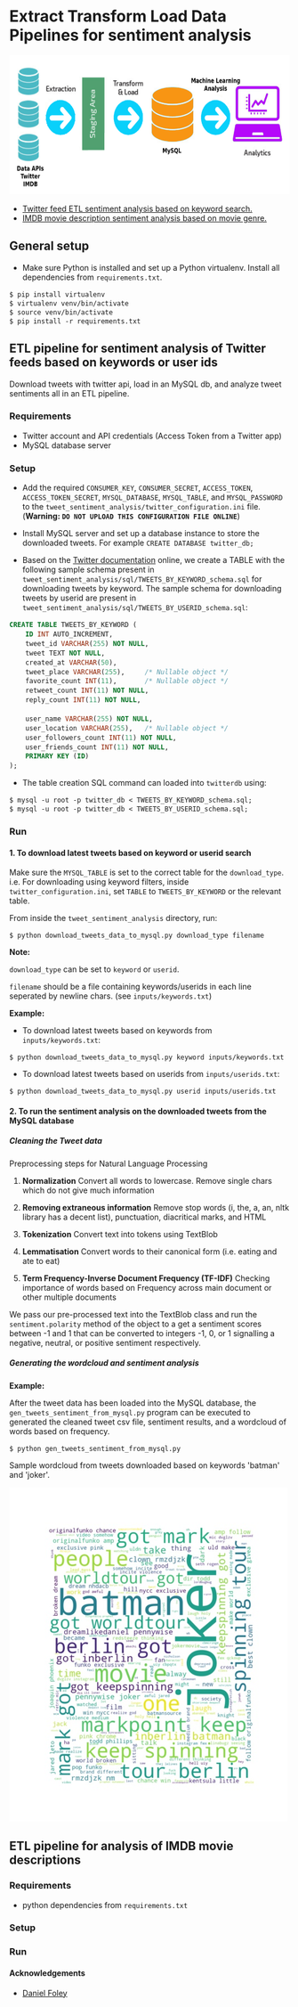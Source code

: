 # Extract Transform Load Data Pipelines for sentiment analysis

<p align="center">
  <img src='img/etl_headline.jpg' height='250' />
</p>

-   [Twitter feed ETL sentiment analysis based on keyword search.](#data-pipeline-for-sentiment-analysis-of-twitter-feeds)
-   [IMDB movie description sentiment analysis based on movie genre.](#etl-pipeline-for-analysis-of-imdb-movie-descriptions)

## General setup

-   Make sure Python is installed and set up a Python virtualenv. Install all dependencies from `requirements.txt`.

```shell
$ pip install virtualenv
$ virtualenv venv/bin/activate
$ source venv/bin/activate
$ pip install -r requirements.txt
```

## ETL pipeline for sentiment analysis of Twitter feeds based on keywords or user ids

Download tweets with twitter api, load in an MySQL db, and analyze tweet sentiments all in an ETL pipeline.

### Requirements

-   Twitter account and API credentials (Access Token from a Twitter app)
-   MySQL database server

### Setup

-   Add the required `CONSUMER_KEY`, `CONSUMER_SECRET`, `ACCESS_TOKEN`, `ACCESS_TOKEN_SECRET`, `MYSQL_DATABASE`, `MYSQL_TABLE`, and `MYSQL_PASSWORD` to the `tweet_sentiment_analysis/twitter_configuration.ini` file. (**Warning: `DO NOT UPLOAD THIS CONFIGURATION FILE ONLINE`**)

-   Install MySQL server and set up a database instance to store the downloaded tweets. For example `CREATE DATABASE twitter_db;`

-   Based on the [Twitter documentation](https://developer.twitter.com/en/docs/tweets/data-dictionary/overview/intro-to-tweet-json) online, we create a TABLE with the following sample schema present in `tweet_sentiment_analysis/sql/TWEETS_BY_KEYWORD_schema.sql` for downloading tweets by keyword. The sample schema for downloading tweets by userid are present in `tweet_sentiment_analysis/sql/TWEETS_BY_USERID_schema.sql`:

```sql
CREATE TABLE TWEETS_BY_KEYWORD (
    ID INT AUTO_INCREMENT,
    tweet_id VARCHAR(255) NOT NULL,
    tweet TEXT NOT NULL,
    created_at VARCHAR(50),
    tweet_place VARCHAR(255),     /* Nullable object */
    favorite_count INT(11),       /* Nullable object */
    retweet_count INT(11) NOT NULL,
    reply_count INT(11) NOT NULL,

    user_name VARCHAR(255) NOT NULL,
    user_location VARCHAR(255),   /* Nullable object */
    user_followers_count INT(11) NOT NULL,
    user_friends_count INT(11) NOT NULL,
    PRIMARY KEY (ID)
);
```

-   The table creation SQL command can loaded into `twitterdb` using:

```shell
$ mysql -u root -p twitter_db < TWEETS_BY_KEYWORD_schema.sql;
$ mysql -u root -p twitter_db < TWEETS_BY_USERID_schema.sql;
```

### Run

#### 1. To download latest tweets based on keyword or userid search

Make sure the `MYSQL_TABLE` is set to the correct table for the `download_type`. i.e. For downloading using keyword filters, inside `twitter_configuration.ini`, set `TABLE` to `TWEETS_BY_KEYWORD` or the relevant table.

From inside the `tweet_sentiment_analysis` directory, run:

```shell
$ python download_tweets_data_to_mysql.py download_type filename
```

**Note:**

`download_type` can be set to `keyword` or `userid`.

`filename` should be a file containing keywords/userids in each line seperated by newline chars. (see `inputs/keywords.txt`)

**Example:**

-   To download latest tweets based on keywords from `inputs/keywords.txt`:

```shell
$ python download_tweets_data_to_mysql.py keyword inputs/keywords.txt
```

-   To download latest tweets based on userids from `inputs/userids.txt`:

```shell
$ python download_tweets_data_to_mysql.py userid inputs/userids.txt
```

#### 2. To run the sentiment analysis on the downloaded tweets from the MySQL database

##### Cleaning the Tweet data

Preprocessing steps for Natural Language Processing

1.  **Normalization** Convert all words to lowercase. Remove single chars which do not give much information

2.  **Removing extraneous information** Remove stop words (i, the, a, an, nltk library has a decent list), punctuation, diacritical marks, and HTML

3.  **Tokenization** Convert text into tokens using TextBlob

4.  **Lemmatisation** Convert words to their canonical form (i.e. eating and ate to eat)

5.  **Term Frequency-Inverse Document Frequency (TF-IDF)** Checking importance of words based on Frequency across main document or other multiple documents

We pass our pre-processed text into the TextBlob class and run the `sentiment.polarity` method of the object to a get a sentiment scores between -1 and 1 that can be converted to integers -1, 0, or 1 signalling a negative, neutral, or positive sentiment respectively.

##### Generating the wordcloud and sentiment analysis

**Example:**

After the tweet data has been loaded into the MySQL database, the `gen_tweets_sentiment_from_mysql.py` program can be executed to generated the cleaned tweet csv file, sentiment results, and a wordcloud of words based on frequency.

```shell
$ python gen_tweets_sentiment_from_mysql.py
```

Sample wordcloud from tweets downloaded based on keywords 'batman' and 'joker'.

<img src='img/batman_joker_tweets_word_cloud.jpg' />


## ETL pipeline for analysis of IMDB movie descriptions

### Requirements

-   python dependencies from `requirements.txt`

### Setup

### Run

#### Acknowledgements

-   [Daniel Foley](https://www.linkedin.com/in/daniel-foley-1ab904a2/)
